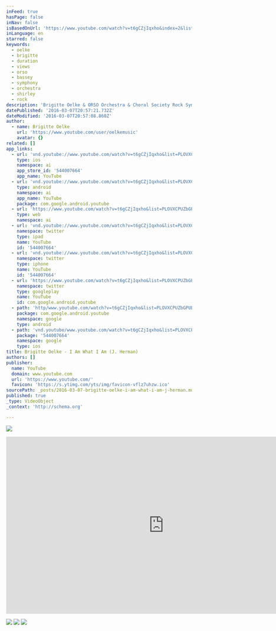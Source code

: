 ```yaml
---
inFeed: true
hasPage: false
inNav: false
isBasedOnUrl: 'https://www.youtube.com/watch?v=t6gCZjIqxho&index=2&list=PLOVXCPUZbGPUBv9bGt_ZyyHPg9Jb_2gSV'
inLanguage: en
starred: false
keywords:
  - oelke
  - brigitte
  - duration
  - views
  - orso
  - bassey
  - symphony
  - orchestra
  - shirley
  - rock
description: 'Brigitte Oelke & ORSO Orchestra & Choral Society Rock Symphony Night 2013 Friedrichstadt Palast, Berlin Musik & Text: Jerry Herman Besuche auch die Website von Brigitte Oelke http://www.brigitteoelke.com Werde Fan auf http://www.facebook.com/brigitteoelke.de und abonniere diesen Kanal Unterstütze auch Du ORSO Orchestra & Choral Society http://www.orso.org'
datePublished: '2016-03-07T20:57:21.732Z'
dateModified: '2016-03-07T20:57:08.860Z'
author:
  - name: Brigitte Oelke
    url: 'https://www.youtube.com/user/oelkemusic'
    avatar: {}
related: []
app_links:
  - url: 'vnd.youtube://www.youtube.com/watch?v=t6gCZjIqxho&list=PLOVXCPUZbGPUBv9bGt_ZyyHPg9Jb_2gSV&index=2&feature=applinks'
    type: ios
    namespace: ai
    app_store_id: '544007664'
    app_name: YouTube
  - url: 'vnd.youtube://www.youtube.com/watch?v=t6gCZjIqxho&list=PLOVXCPUZbGPUBv9bGt_ZyyHPg9Jb_2gSV&index=2&feature=applinks'
    type: android
    namespace: ai
    app_name: YouTube
    package: com.google.android.youtube
  - url: 'https://www.youtube.com/watch?v=t6gCZjIqxho&list=PLOVXCPUZbGPUBv9bGt_ZyyHPg9Jb_2gSV&index=2&feature=applinks'
    type: web
    namespace: ai
  - url: 'vnd.youtube://www.youtube.com/watch?v=t6gCZjIqxho&list=PLOVXCPUZbGPUBv9bGt_ZyyHPg9Jb_2gSV&index=2&feature=applinks'
    namespace: twitter
    type: ipad
    name: YouTube
    id: '544007664'
  - url: 'vnd.youtube://www.youtube.com/watch?v=t6gCZjIqxho&list=PLOVXCPUZbGPUBv9bGt_ZyyHPg9Jb_2gSV&index=2&feature=applinks'
    namespace: twitter
    type: iphone
    name: YouTube
    id: '544007664'
  - url: 'https://www.youtube.com/watch?v=t6gCZjIqxho&list=PLOVXCPUZbGPUBv9bGt_ZyyHPg9Jb_2gSV&index=2'
    namespace: twitter
    type: googleplay
    name: YouTube
    id: com.google.android.youtube
  - path: 'http/www.youtube.com/watch?v=t6gCZjIqxho&list=PLOVXCPUZbGPUBv9bGt_ZyyHPg9Jb_2gSV&index=2'
    package: com.google.android.youtube
    namespace: google
    type: android
  - path: 'vnd.youtube/www.youtube.com/watch?v=t6gCZjIqxho&list=PLOVXCPUZbGPUBv9bGt_ZyyHPg9Jb_2gSV&index=2'
    package: '544007664'
    namespace: google
    type: ios
title: Brigitte Oelke - I Am What I Am (J. Herman)
authors: []
publisher:
  name: YouTube
  domain: www.youtube.com
  url: 'https://www.youtube.com/'
  favicon: 'https://s.ytimg.com/yts/img/favicon-vflz7uhzw.ico'
sourcePath: _posts/2016-03-07-brigitte-oelke-i-am-what-i-am-j-herman.md
published: true
_type: VideoObject
_context: 'http://schema.org'

---
```

![](https://the-grid-user-content.s3-us-west-2.amazonaws.com/7a1216c4-91d5-4c2a-9673-4e95fcae01b9.jpg)

<iframe src="https://cdn.embedly.com/widgets/media.html?src=https%3A%2F%2Fwww.youtube.com%2Fembed%2Fvideoseries%3Flist%3DPLOVXCPUZbGPUBv9bGt_ZyyHPg9Jb_2gSV&amp;url=https%3A%2F%2Fwww.youtube.com%2Fwatch%3Fv%3Dt6gCZjIqxho%26index%3D2%26list%3DPLOVXCPUZbGPUBv9bGt_ZyyHPg9Jb_2gSV&amp;image=https%3A%2F%2Fi.ytimg.com%2Fvi%2Ft6gCZjIqxho%2Fhqdefault.jpg&amp;key=b7d04c9b404c499eba89ee7072e1c4f7&amp;type=text%2Fhtml&amp;schema=youtube" width="854" height="480" scrolling="no" frameborder="0" allowfullscreen="allowfullscreen" style=""></iframe>

![](https://the-grid-user-content.s3-us-west-2.amazonaws.com/3b58dc9b-8c1e-4258-aa96-2b3ba4c9ddf2.jpg)
![](https://the-grid-user-content.s3-us-west-2.amazonaws.com/b35af742-3e0e-4b8f-ab39-ddd56f7c57ea.jpg)
![](https://the-grid-user-content.s3-us-west-2.amazonaws.com/be290b19-b29a-4aba-83dc-1514d024bf9c.jpg)